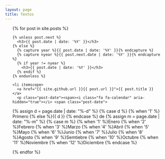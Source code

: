 ```yaml
---
layout: page
title: Textos
---
```

<ul class="posts">
  {% for post in site.posts %}

    {% unless post.next %}
      <h3>{{ post.date | date: '%Y' }}</h3>
    {% else %}
      {% capture year %}{{ post.date | date: '%Y' }}{% endcapture %}
      {% capture nyear %}{{ post.next.date | date: '%Y' }}{% endcapture %}
      {% if year != nyear %}
        <h3>{{ post.date | date: '%Y' }}</h3>
      {% endif %}
    {% endunless %}

    <li itemscope>
      <a href="{{ site.github.url }}{{ post.url }}">{{ post.title }}</a>
      <p class="post-date"><span><i class="fa fa-calendar" aria-hidden="true"></i> <span class="post-date">
  {% assign d = page.date | date: "%-d"  %}
  {% case d %}
    {% when '1' %} Primero
    {% else %}{{ d }}
  {% endcase %} de
  {% assign m = page.date | date: "%-m" %}
  {% case m %}
    {% when '1' %}Enero
    {% when '2' %}Febrero
    {% when '3' %}Marzo
    {% when '4' %}Abril
    {% when '5' %}Mayo
    {% when '6' %}Junio
    {% when '7' %}Julio
    {% when '8' %}Agosto
    {% when '9' %}Semtiebre
    {% when '10' %}Octubre
    {% when '11' %}Noviembre
    {% when '12' %}Diciembre
  {% endcase %}
</span></span></p>
    </li>

  {% endfor %}
</ul>
